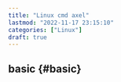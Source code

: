 ```yaml
---
title: "Linux cmd axel"
lastmod: "2022-11-17 23:15:10"
categories: ["Linux"]
draft: true
---
```


## basic {#basic}